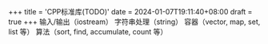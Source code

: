 +++
title = 'CPP标准库(TODO)'
date = 2024-01-07T19:11:40+08:00
draft = true
+++
输入/输出（iostream）
字符串处理（string）
容器（vector, map, set, list 等）
算法（sort, find, accumulate, count 等）